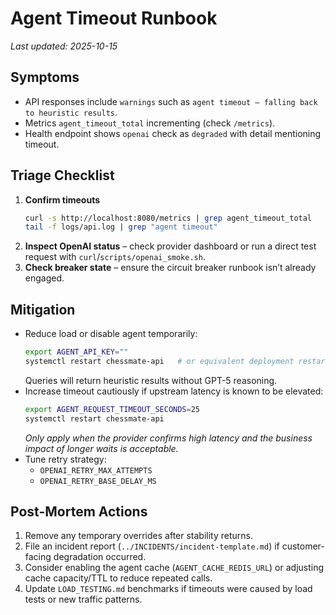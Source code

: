 # Agent Timeout Runbook

_Last updated: 2025-10-15_

## Symptoms
- API responses include `warnings` such as `agent timeout – falling back to heuristic results`.
- Metrics `agent_timeout_total` incrementing (check `/metrics`).
- Health endpoint shows `openai` check as `degraded` with detail mentioning timeout.

## Triage Checklist
1. **Confirm timeouts**
   ```sh
   curl -s http://localhost:8080/metrics | grep agent_timeout_total
   tail -f logs/api.log | grep "agent timeout"
   ```
2. **Inspect OpenAI status** – check provider dashboard or run a direct test request with `curl`/`scripts/openai_smoke.sh`.
3. **Check breaker state** – ensure the circuit breaker runbook isn’t already engaged.

## Mitigation
- Reduce load or disable agent temporarily:
  ```sh
  export AGENT_API_KEY=""
  systemctl restart chessmate-api   # or equivalent deployment restart
  ```
  Queries will return heuristic results without GPT-5 reasoning.
- Increase timeout cautiously if upstream latency is known to be elevated:
  ```sh
  export AGENT_REQUEST_TIMEOUT_SECONDS=25
  systemctl restart chessmate-api
  ```
  _Only apply when the provider confirms high latency and the business impact of longer waits is acceptable._
- Tune retry strategy:
  - `OPENAI_RETRY_MAX_ATTEMPTS`
  - `OPENAI_RETRY_BASE_DELAY_MS`

## Post-Mortem Actions
1. Remove any temporary overrides after stability returns.
2. File an incident report (`../INCIDENTS/incident-template.md`) if customer-facing degradation occurred.
3. Consider enabling the agent cache (`AGENT_CACHE_REDIS_URL`) or adjusting cache capacity/TTL to reduce repeated calls.
4. Update `LOAD_TESTING.md` benchmarks if timeouts were caused by load tests or new traffic patterns.
